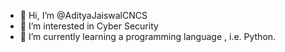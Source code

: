 - 👋 Hi, I’m @AdityaJaiswalCNCS
- 👀 I’m interested in Cyber Security 
- 🌱 I’m currently learning a programming language , i.e. Python.



<!---
AdityaJaiswalCNCS/AdityaJaiswalCNCS is a ✨ special ✨ repository because its `README.md` (this file) appears on your GitHub profile.
You can click the Preview link to take a look at your changes.
--->
